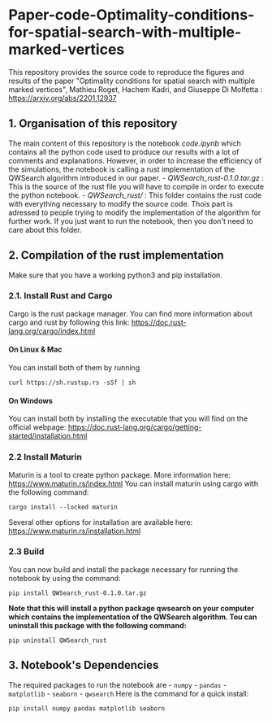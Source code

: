 # Paper-code-Optimality-conditions-for-spatial-search-with-multiple-marked-vertices
This repository provides the source code to reproduce the figures and results of the paper "Optimality conditions for spatial search with multiple marked vertices", Mathieu Roget, Hachem Kadri, and Giuseppe Di Molfetta : https://arxiv.org/abs/2201.12937

## 1. Organisation of this repository
The main content of this repository is the notebook *code.ipynb* which contains all the python code used to produce our results with a lot of comments and explanations.
However, in order to increase the efficiency of the simulations, the notebook is calling a rust implementation of the QWSearch algorithm introduced in our paper.
	- *QWSearch_rust-0.1.0.tar.gz* : This is the source of the rust file you will have to compile in order to execute the python notebook.
	- *QWSearch_rust/* : This folder contains the rust code with everything necessary to modify the source code. Thois part is adressed to people trying to modify the implementation of the algorithm for further work. If you just want to run the notebook, then you don't need to care about this folder.

## 2. Compilation of the rust implementation
Make sure that you have a working python3 and pip installation.
### 2.1. Install Rust and Cargo
Cargo is the rust package manager. You can find more information about cargo and rust by following this link: https://doc.rust-lang.org/cargo/index.html
#### On Linux & Mac
You can install both of them by running 
```
curl https://sh.rustup.rs -sSf | sh
```
#### On Windows
You can install both by installing the executable that you will find on the official webpage: https://doc.rust-lang.org/cargo/getting-started/installation.html

### 2.2 Install Maturin
Maturin is a tool to create python package. More information here: https://www.maturin.rs/index.html
You can install maturin using cargo with the following command:
```
cargo install --locked maturin
```
Several other options for installation are available here: https://www.maturin.rs/installation.html

### 2.3 Build
You can now build and install the package necessary for running the notebook by using the command:
```
pip install QWSearch_rust-0.1.0.tar.gz 
```
**Note that this will install a python package qwsearch on your computer which contains the implementation of the QWSearch algorithm. Tou can uninstall this package with the following command:**
```
pip uninstall QWSearch_rust
```

## 3. Notebook's Dependencies
The required packages to run the notebook are 
	- `numpy`
	- `pandas`
	- `matplotlib`
	- `seaborn`
	- `qwsearch`
Here is the command for a quick install:
```
pip install numpy pandas matplotlib seaborn
```